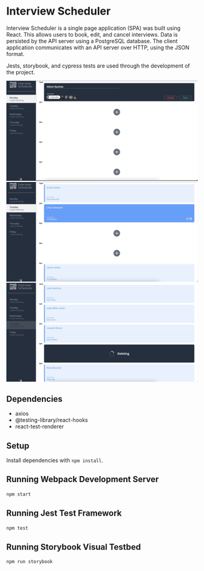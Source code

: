 # Interview Scheduler

Interview Scheduler is a single page application (SPA) was built using React. This allows users to book, edit, and cancel interviews. Data is persisted by the API server using a PostgreSQL database. The client application communicates with an API server over HTTP, using the JSON format.

Jests, storybook, and cypress tests are used through the development of the project.




!["create an interview"](https://github.com/aldwinb23/scheduler/blob/master/docs/create-new-interview.jpg)
!["hover to edit or delete"](https://github.com/aldwinb23/scheduler/blob/master/docs/hover-to-delete-edit.jpg)
!["deleting interview"](https://github.com/aldwinb23/scheduler/blob/master/docs/delete-appointment.jpg)


## Dependencies

- axios
- @testing-library/react-hooks
- react-test-renderer


## Setup

Install dependencies with `npm install`.


## Running Webpack Development Server

```sh
npm start
```


## Running Jest Test Framework

```sh
npm test
```


## Running Storybook Visual Testbed

```sh
npm run storybook
```
